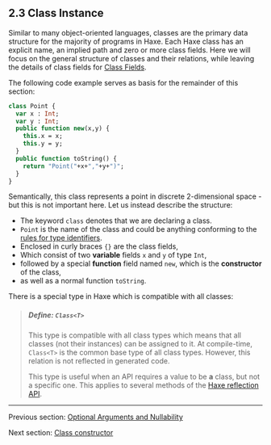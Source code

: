 ## 2.3 Class Instance

Similar to many object-oriented languages, classes are the primary data structure for the majority of programs in Haxe. Each Haxe class has an explicit name, an implied path and zero or more class fields. Here we will focus on the general structure of classes and their relations, while leaving the details of class fields for [Class Fields](class-field.md).

The following code example serves as basis for the remainder of this section:

```haxe
class Point {
  var x : Int;
  var y : Int;
  public function new(x,y) {
    this.x = x;
    this.y = y;
  }
  public function toString() {
    return "Point("+x+","+y+")";
  }
}
```

Semantically, this class represents a point in discrete 2-dimensional space - but this is not important here. Let us instead describe the structure:

* The keyword `class` denotes that we are declaring a class.
* `Point` is the name of the class and could be anything conforming to the [rules for type identifiers](dictionary.md#define-identifier).
* Enclosed in curly braces `{}` are the class fields,
* Which consist of two **variable** fields `x` and `y` of type `Int`,
* followed by a special **function** field named `new`, which is the **constructor** of the class,
* as well as a normal function `toString`.

There is a special type in Haxe which is compatible with all classes:

> ##### Define: `Class<T>`
>
> This type is compatible with all class types which means that all classes (not their instances) can be assigned to it. At compile-time, `Class<T>` is the common base type of all class types. However, this relation is not reflected in generated code.
> 
> This type is useful when an API requires a value to be **a** class, but not a specific one. This applies to several methods of the [Haxe reflection API](std-reflection.md).

---

Previous section: [Optional Arguments and Nullability](types-nullability-optional-arguments.md)

Next section: [Class constructor](types-class-constructor.md)